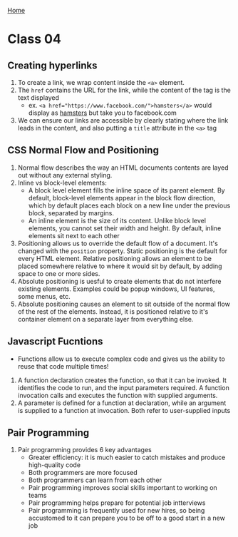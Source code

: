 [Home](../README.md)

# Class 04

## Creating hyperlinks

1. To create a link, we wrap content inside the `<a>` element.
2. The `href` contains the URL for the link, while the content of the tag is the text displayed
    - ex. `<a href="https://www.facebook.com/">hamsters</a>` would display as [hamsters](https://www.facebook.com/) but take you to facebook.com
3. We can ensure our links are accessible by clearly stating where the link leads in the content, and also putting a `title` attribute in the `<a>` tag

## CSS Normal Flow and Positioning

1. Normal flow describes the way an HTML documents contents are layed out without any external styling.
2. Inline vs block-level elements:
    - A block level element fills the inline space of its parent element. By default, block-level elements appear in the block flow direction, which by default places each block on a new line under the previous block, separated by margins.
    - An inline element is the size of its content. Unlike block level elements, you cannot set their width and height. By default, inline elements sit next to each other
3. Positioning allows us to override the default flow of a document. It's changed with the `position` property. Static positioning is the default for every HTML element. Relative positioning allows an element to be placed somewhere relative to where it would sit by default, by adding space to one or more sides.
4. Absolute positioning is uesful to create elements that do not interfere existing elements. Examples could be popup windows, UI features, some menus, etc.
5. Absolute positioning causes an element to sit outside of the normal flow of the rest of the elements. Instead, it is positioned relative to it's container element on a separate layer from everything else.

## Javascript Fucntions

- Functions allow us to execute complex code and gives us the ability to reuse that code multiple times!

1. A function declaration creates the function, so that it can be invoked. It identifies the code to run, and the input parameters required. A function invocation calls and executes the function with supplied arguments.
2. A parameter is defined for a function at declaration, while an argument is supplied to a function at invocation. Both refer to user-supplied inputs

## Pair Programming

1. Pair programming provides 6 key advantages
    - Greater efficiency: it is much easier to catch mistakes and produce high-quality code
    - Both programmers are more focused
    - Both programmers can learn from each other
    - Pair programming improves social skills important to working on teams
    - Pair programming helps prepare for potential job intterviews
    - Pair programming is frequently used for new hires, so being accustomed to it can prepare you to be off to a good start in a new job
